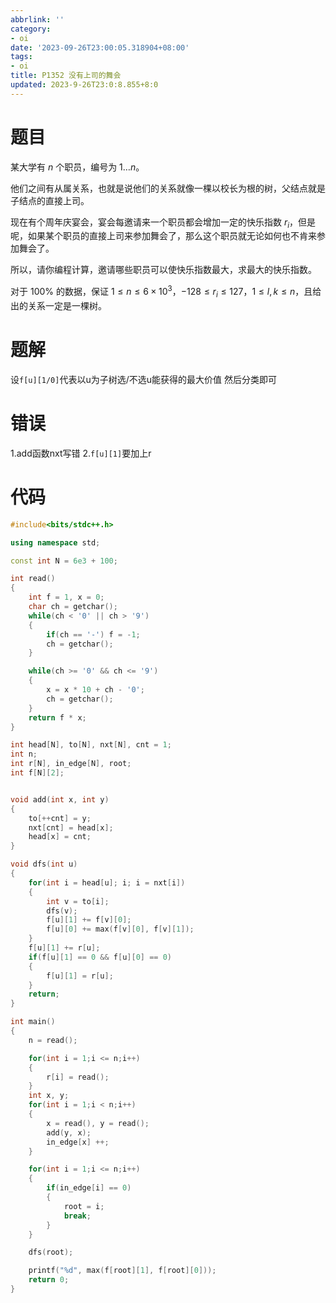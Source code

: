 ```yaml
---
abbrlink: ''
category:
- oi
date: '2023-09-26T23:00:05.318904+08:00'
tags:
- oi
title: P1352 没有上司的舞会
updated: 2023-9-26T23:0:8.855+8:0
---
```

# 题目

某大学有 $n$ 个职员，编号为 $1\ldots n$。

他们之间有从属关系，也就是说他们的关系就像一棵以校长为根的树，父结点就是子结点的直接上司。

现在有个周年庆宴会，宴会每邀请来一个职员都会增加一定的快乐指数 $r_i$，但是呢，如果某个职员的直接上司来参加舞会了，那么这个职员就无论如何也不肯来参加舞会了。

所以，请你编程计算，邀请哪些职员可以使快乐指数最大，求最大的快乐指数。

对于 $100\%$ 的数据，保证 $1\leq n \leq 6 \times 10^3$，$-128 \leq r_i\leq 127$，$1 \leq l, k \leq n$，且给出的关系一定是一棵树。

# 题解

设`f[u][1/0]`代表以u为子树选/不选u能获得的最大价值
然后分类即可

# 错误

1.add函数nxt写错
2.`f[u][1]`要加上r

# 代码

```cpp
#include<bits/stdc++.h>

using namespace std;

const int N = 6e3 + 100; 

int read()
{
	int f = 1, x = 0;
	char ch = getchar();
	while(ch < '0' || ch > '9')
	{
		if(ch == '-') f = -1;
		ch = getchar();
	}

	while(ch >= '0' && ch <= '9')
	{
		x = x * 10 + ch - '0';
		ch = getchar();
	}
	return f * x;
}

int head[N], to[N], nxt[N], cnt = 1;
int n;
int r[N], in_edge[N], root;
int f[N][2];


void add(int x, int y)
{
	to[++cnt] = y;
	nxt[cnt] = head[x];
	head[x] = cnt;
}

void dfs(int u)
{
	for(int i = head[u]; i; i = nxt[i])
	{
		int v = to[i];
		dfs(v);
		f[u][1] += f[v][0];
		f[u][0] += max(f[v][0], f[v][1]);
	}
	f[u][1] += r[u];
	if(f[u][1] == 0 && f[u][0] == 0)
	{
		f[u][1] = r[u];
	}
	return;
}

int main()
{
	n = read();

	for(int i = 1;i <= n;i++)
	{
		r[i] = read();
	}
	int x, y;
	for(int i = 1;i < n;i++)
	{
		x = read(), y = read();
		add(y, x);
		in_edge[x] ++;
	}

	for(int i = 1;i <= n;i++)
	{
		if(in_edge[i] == 0)
		{
			root = i;
			break;
		}
	}

	dfs(root);

	printf("%d", max(f[root][1], f[root][0]));
	return 0;
}
```
